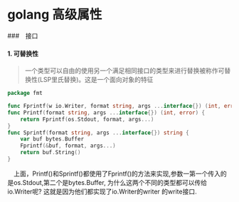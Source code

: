 # golang 高级属性

###　接口

#### 1. 可替换性

> 一个类型可以自由的使用另一个满足相同接口的类型来进行替换被称作可替换性(LSP里氏替换)。这是一个面向对象的特征

```go
package fmt

func Fprintf(w io.Writer, format string, args ...interface{}) (int, error)
func Printf(format string, args ...interface{}) (int, error) {
    return Fprintf(os.Stdout, format, args...)
}
func Sprintf(format string, args ...interface{}) string {
    var buf bytes.Buffer
    Fprintf(&buf, format, args...)
    return buf.String()
}
```

　上面，Printf()和Sprintf()都使用了Fprintf()的方法来实现,参数一第一个传入的是os.Stdout,第二个是bytes.Buffer, 为什么这两个不同的类型都可以传给io.Writer呢? 这就是因为他们都实现了io.Writer的writer 的write接口.



